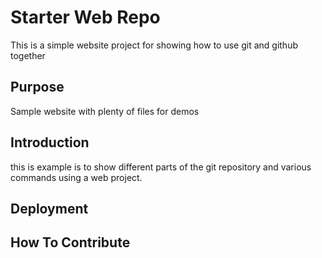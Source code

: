 # Starter Web Repo

This is a simple website project for
showing how to use git and github together

## Purpose

Sample website with plenty of files for demos

## Introduction

this is example is to show different parts
of the git repository and various commands
using a web project.

## Deployment

## How To Contribute